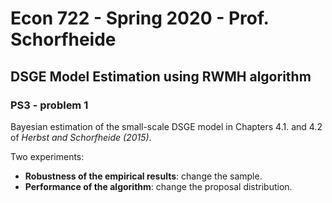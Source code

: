 # Econ 722 - Spring 2020 - Prof. Schorfheide

## DSGE Model Estimation using RWMH algorithm

### PS3 - problem 1

Bayesian estimation of the small-scale DSGE model in Chapters 4.1. and 4.2 of *Herbst and Schorfheide (2015)*.  

Two experiments: 

- **Robustness of the empirical results**: change the sample. 
- **Performance of the algorithm**: change the proposal distribution.
